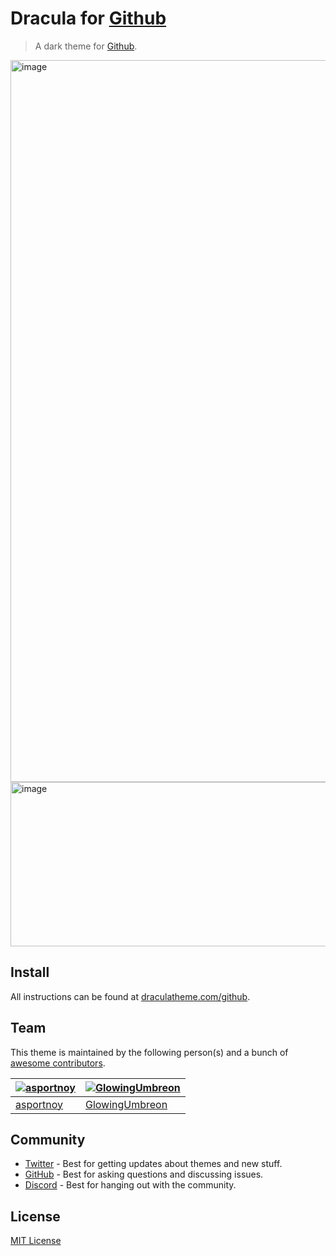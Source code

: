 # Dracula for [Github](https://github.com)

> A dark theme for [Github](https://github.com).

<img width="1900" height="1155" alt="image" src="https://github.com/user-attachments/assets/83d9db38-d477-4d9d-ab1d-6f1cf1151cc7" />


<img width="942" height="263" alt="image" src="https://github.com/user-attachments/assets/a538846f-0f19-4ff5-b21a-2e411dd44b23" />


## Install

All instructions can be found at [draculatheme.com/github](https://draculatheme.com/github).

## Team

This theme is maintained by the following person(s) and a bunch of
[awesome contributors](https://github.com/dracula/github/graphs/contributors).

| [![asportnoy](https://github.com/asportnoy.png?size=100)](https://github.com/asportnoy) | [![GlowingUmbreon](https://github.com/GlowingUmbreon.png?size=100)](https://GlowingUmbreon.com/asportnoy) |
| --------------------------------------------------------------------------------------- | --------------------------------------------------------------------------------------------------------- |
| [asportnoy](https://github.com/asportnoy)                                               | [GlowingUmbreon](https://github.com/GlowingUmbreon)                                                       |

## Community

- [Twitter](https://twitter.com/draculatheme) - Best for getting updates about themes and new stuff.
- [GitHub](https://github.com/dracula/dracula-theme/discussions) - Best for asking questions and
  discussing issues.
- [Discord](https://draculatheme.com/discord-invite) - Best for hanging out with the community.

## License

[MIT License](./LICENSE)
